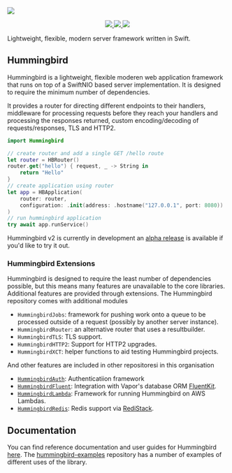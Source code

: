 <picture>
  <source media="(prefers-color-scheme: dark)" srcset="https://opticalaberration.com/images/hummingbird-white-text@0.5x.png">
  <img src="https://opticalaberration.com/images/hummingbird-black-text@0.5x.png">
</picture>
<p align="center">
<a href="https://swift.org">
  <img src="https://img.shields.io/badge/swift-5.9-brightgreen.svg"/>
</a>
<a href="https://github.com/hummingbird-project/hummingbird/actions?query=workflow%3ACI">
  <img src="https://github.com/hummingbird-project/hummingbird/actions/workflows/ci.yml/badge.svg?branch=2.x.x"/>
</a>
<a href="https://discord.gg/7ME3nZ7mP2">
  <img src="https://img.shields.io/badge/chat-discord-brightgreen.svg"/>
</a>
</p>

Lightweight, flexible, modern server framework written in Swift.

## Hummingbird

Hummingbird is a lightweight, flexible moderen web application framework that runs on top of a SwiftNIO based server implementation. It is designed to require the minimum number of dependencies.

It provides a router for directing different endpoints to their handlers, middleware for processing requests before they reach your handlers and processing the responses returned, custom encoding/decoding of requests/responses, TLS and HTTP2.

```swift
import Hummingbird

// create router and add a single GET /hello route
let router = HBRouter()
router.get("hello") { request, _ -> String in
    return "Hello"
}
// create application using router
let app = HBApplication(
    router: router,
    configuration: .init(address: .hostname("127.0.0.1", port: 8080))
)
// run hummingbird application
try await app.runService()
```

Hummingbird v2 is currently in development an [alpha release](https://github.com/hummingbird-project/hummingbird/releases/tag/2.0.0-alpha.1) is available if you'd like to try it out.

### Hummingbird Extensions

Hummingbird is designed to require the least number of dependencies possible, but this means many features are unavailable to the core libraries. Additional features are provided through extensions. The Hummingbird repository comes with additional modules 

- `HummingbirdJobs`: framework for pushing work onto a queue to be processed outside of a request (possibly by another server instance).
- `HummingbirdRouter`: an alternative router that uses a resultbuilder.
- `HummingbirdTLS`: TLS support.
- `HummingbirdHTTP2`: Support for HTTP2 upgrades.
- `HummingbirdXCT`: helper functions to aid testing Hummingbird projects.

And other features are included in other repositoresi in this organisation

- [`HummingbirdAuth`](https://github.com/hummingbird-project/hummingbird-auth/tree/2.x.x): Authenticatiion framework
- [`HummingbirdFluent`](https://github.com/hummingbird-project/hummingbird-fluent/tree/2.x.x): Integration with Vapor's database ORM [FluentKit](https://github.com/Vapor/fluent-kit).
- [`HummingbirdLambda`](https://github.com/hummingbird-project/hummingbird-lambda/tree/2.x.x): Framework for running Hummingbird on AWS Lambdas.
- [`HummingbirdRedis`](https://github.com/hummingbird-project/hummingbird-redis/tree/2.x.x): Redis support via [RediStack](https://github.com/swift-server/RediStack).

## Documentation

You can find reference documentation and user guides for Hummingbird [here](https://hummingbird-project.github.io/hummingbird-docs/2.0/documentation/hummingbird/). The [hummingbird-examples](https://github.com/hummingbird-project/hummingbird-examples/tree/2.x.x) repository has a number of examples of different uses of the library.